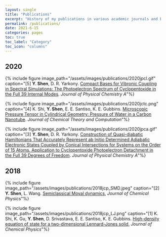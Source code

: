 ```yaml
---
layout: single
title: "Publications"
excerpt: "History of my publications in various academic journals and books."
permalink: /publications/
date: 2021-6-15
categories: pages
toc: true
toc_label: "Category"
toc_icon: "columns"
---
```

## 2020
{% include figure image_path="/assets/images/publications/2020jpcl.gif" caption="[5] **Y. Shen**, D. R. Yarkony. [Compact Bases for Vibronic Coupling in Spectral Simulations: The Photoelectron Spectrum of Cyclopentoxide in the Full 39 Internal Modes](https://doi.org/10.1021/acs.jpclett.0c02199). *Journal of Physical Chemistry A*"%}

{% include figure image_path="/assets/images/publications/2020jctc.png" caption="[4] K. Shi, **Y. Shen**, E. E. Santiso, K. E. Gubbins. [Microscopic Pressure Tensor in Cylindrical Geometry: Pressure of Water in a Carbon Nanotube](https://doi.org/10.1021/acs.jctc.0c00607). *Journal of Chemical Theory and Computation*"%}

{% include figure image_path="/assets/images/publications/2020jpca.gif" caption="[3] **Y. Shen**, D. R. Yarkony. [Construction of Quasi-diabatic Hamiltonians That Accurately Represent ab Initio Determined Adiabatic Electronic States Coupled by Conical Intersections for Systems on the Order of 15 Atoms. Application to Cyclopentoxide Photoelectron Detachment in the Full 39 Degrees of Freedom](https://doi.org/10.1021/acs.jpca.0c02763). *Journal of Physical Chemistry A*"%}

## 2018
{% include figure image_path="/assets/images/publications/2018jcp_SMD.jpeg" caption="[2] **Y. Shen**, L. Wang. [Semiclassical Moyal dynamics](https://doi.org/10.1063/1.5067005), *Journal of Chemical Physics*"%}

{% include figure image_path="/assets/images/publications/2018jcp_LJ.png" caption="[1] K. Shi, K. Gu, **Y. Shen**, D. Srivastava, E. E. Santiso, K. E. Gubbins. [High-density equation of state for a two-dimensional Lennard-Jones solid](https://doi.org/10.1063/1.5029488), *Journal of Chemical Physics*"%}
